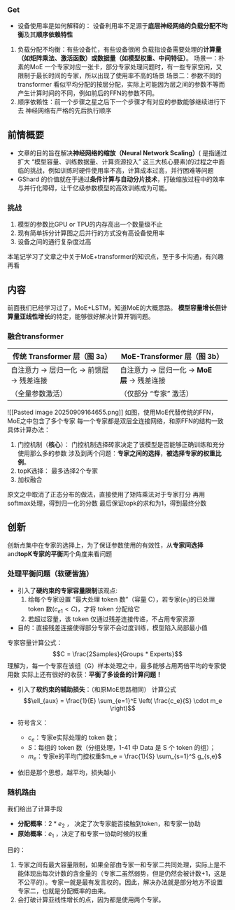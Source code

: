 ### Get
- 设备使用率是如何解释的：
设备利用率不足源于**底层神经网络的负载分配不均衡**及其**顺序依赖特性**
1. 负载分配不均衡：有些设备忙，有些设备很闲
负载指设备需要处理的**计算量（如矩阵乘法、激活函数）或数据量（如模型权重、中间特征）**。
场景一：朴素的MoE
		一个专家对应一张卡，部分专家处理问题时，有一些专家空闲，又限制于最长时间的专家，所以出现了使用率不高的场景
场景二：参数不同的transformer
		看似平均分配的按层分配，实际上可能因为层之间的参数不等而产生计算时间的不同，例如前后的FFN的参数不同。
2. 顺序依赖性：前一个步骤之星之后下一个步骤才有对应的参数能够继续进行下去
		神经网络有严格的先后执行顺序

## 前情概要

- 文章的目的旨在解决**神经网络的缩放（Neural Network Scaling）**( 是指通过扩大 “模型容量、训练数据量、计算资源投入” 这三大核心要素)的过程之中面临的挑战，例如训练时硬件使用率不高，计算成本过高，并行困难等问题
-  GShard 的价值就在于通过**条件计算与自动分片技术**，打破缩放过程中的效率与并行化障碍，让千亿级参数模型的高效训练成为可能。

### 挑战
1. 模型的参数比GPU or TPU的内存高出一个数量级不止
2. 现有简单拆分计算图之后并行的方式没有高设备使用率
3. 设备之间的通行复杂度过高

本笔记学习了文章之中关于MoE+transformer的知识点，至于多卡沟通，有兴趣再看

## 内容
前面我们已经学习过了，MoE+LSTM，知道MoE的大概思路。
**模型容量增长但计算量亚线性增长**的特定，能够很好解决计算开销问题。

### 融合transformer

|传统 Transformer 层（图 3a）|MoE-Transformer 层（图 3b）|
|---|---|
|自注意力 → 层归一化 → 前馈层 → 残差连接|自注意力 → 层归一化 → **MoE 层** → 残差连接|
|（全量参数激活）|（仅部分 “专家” 激活）|

![[Pasted image 20250909164655.png]]
如图，使用MoE代替传统的FFN，MoE之中包含了多个专家
每一个专家都是双层全连接网络，和原FFN的结构一致
具体计算办法：
1. 门控机制（**核心**）：
	门控机制选择砖家决定了该模型是否能够正确训练和充分使用那么多的参数
	涉及到两个问题：**专家之间的选择**，**被选择专家的权重比例**。
2. topK选择：
	最多选择2个专家
3. 加权融合

原文之中取消了正态分布的做法，直接使用了矩阵乘法对于专家打分
再用softmax处理，得到归一化的分数
最后保证topk的求和为1，得到最终分数


## 创新
创新点集中在专家的选择上，为了保证参数使用的有效性，从**专家间选择**and**topK专家的平衡**两个角度来看问题
### 处理平衡问题（软硬皆施）

- 引入了**硬约束的专家容量限制**该观点:
	1. 给每个专家设置 “最大处理 token 数”（容量 C），若专家\($e_1$\)的已处理 token 数\($c_{e1} < C$\)，才将 token 分配给它
	2. 若超过容量，该 token 仅通过残差连接传递，不占用专家资源
- 目的：直接残差连接使得部分专家不会过度训练，模型陷入局部最小值

专家容量计算公式：
$$C = \frac{2Samples}{Groups * Experts}$$
理解为，每一个专家在该组（G）样本处理之中，最多能够占用两倍平均的专家使用数
实际上还有很好的收获：**平衡了多设备的计算问题！**


- 引入了**软约束的辅助损失**：（和原MoE思路相同）
计算公式
$$\ell_{aux} = \frac{1}{E} \sum_{e=1}^E \left( \frac{c_e}{S} \cdot m_e \right)$$

- 符号含义：
    - $c_e$：专家e实际处理的 token 数；
    - $S$：每组的 token 数（分组处理，1-41 中 Data 是 S 个 token 的组）；
    - $m_e$：专家e的平均门控权重$m_e = \frac{1}{S} \sum_{s=1}^S g_{s,e}$
- 依旧是那个思想，越平均，损失越小


### 随机路由
我们给出了计算手段
- **分配概率**：$2*e_2$ ， 决定了次专家能否接触到token，和专家一协助
- **原始概率**：$e_1$ ，决定了和专家一协助时候的权重

目的：
1. 专家之间有最大容量限制，如果全部由专家一和专家二共同处理，实际上是不能体现出每次计数的含金量的（专家二虽然弱势，但是仍然会被计数+1，这是不公平的）。专家一就是最有发言权的。因此，解决办法就是部分地方不设置专家二，也就是分配概率的由来。
2. 会打破计算亚线性增长的点，因为都是使用两个专家。
